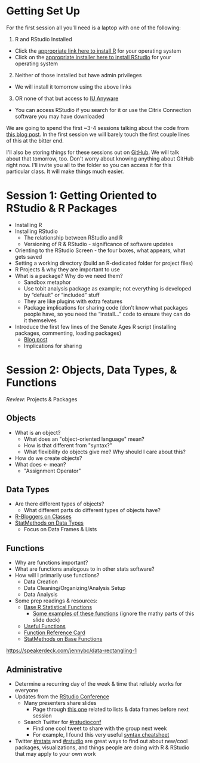 # Getting Set Up
For the first session all you'll need is a laptop with one of the following:
1.	R and RStudio Installed
  - Click the [appropriate link here to install R](https://ftp.ussg.iu.edu/CRAN/) for your operating system
  -	Click on the [appropriate installer here to install RStudio](https://www.rstudio.com/products/rstudio/download/#download) for your operating system 
2.	Neither of those installed but have admin privileges
  - We will install it tomorrow using the above links
3.	OR none of that but access to [IU Anyware](https://uits.iu.edu/iuanyware)
  - You can access RStudio if you search for it or use the Citrix Connection software you may have downloaded

We are going to spend the first ~3-4 sessions talking about the code from [this blog post](https://nateapathy.com/2017/12/20/how-old-is-the-senate/). In the first session we will barely touch the first couple lines of this at the bitter end.

I'll also be storing things for these sessions out on [GitHub](https://kb.iu.edu/d/bagk). We will talk about that tomorrow, too. Don't worry about knowing anything about GitHub right now. I'll invite you all to the folder so you can access it for this particular class. It will make things much easier.


# Session 1: Getting Oriented to RStudio & R Packages
- Installing R
- Installing RStudio
  - The relationship between RStudio and R
  - Versioning of R & RStudio - significance of software updates
- Orienting to the RStudio Screen - the four boxes, what appears, what gets saved
- Setting a working directory (build an R-dedicated folder for project files)
- R Projects & why they are important to use
- What is a package? Why do we need them?
  - Sandbox metaphor
  - Use tobit analysis package as example; not everything is developed by “default” or “included” stuff
  - They are like plugins with extra features
  - Package implications for sharing code (don’t know what packages people have, so you need the “install…” code to ensure they can do it themselves
- Introduce the first few lines of the Senate Ages R script (installing packages, commenting, loading packages)
  - [Blog post](https://nateapathy.com/2017/12/20/how-old-is-the-senate/)
  - Implications for sharing
  
# Session 2: Objects, Data Types, & Functions

*Review:* Projects & Packages

## Objects
- What is an object?
  - What does an "object-oriented language" mean?
  - How is that different from "syntax?"
  - What flexibility do objects give me? Why should I care about this?
- How do we create objects?
- What does <- mean?
  - "Assignment Operator"

## Data Types
- Are there different types of objects?
  - What different parts do different types of objects have?
- [R-Bloggers on Classes](https://www.r-bloggers.com/classes-and-objects-in-r/)
- [StatMethods on Data Types](https://www.statmethods.net/input/datatypes.html)
  - Focus on Data Frames & Lists

## Functions
- Why are functions important?
- What are functions analogous to in other stats software?
- How will I primarily use functions?
  - Data Creation
  - Data Cleaning/Organizing/Analysis Setup
  - Data Analysis
- Some prep readings & resources:
  - [Base R Statistical Functions](http://www.dummies.com/education/math/statistics/base-r-statistical-functions/)
    - [Some examples of these functions](http://www.biostat.jhsph.edu/~hji/courses/statcomputing/StatFunc.pdf) (ignore the mathy parts of this slide deck)
  - [Useful Functions](http://www.sr.bham.ac.uk/~ajrs/R/r-function_list.html)
  - [Function Reference Card](https://cran.r-project.org/doc/contrib/Short-refcard.pdf)
  - [StatMethods on Base Functions](https://www.statmethods.net/management/functions.html)

https://speakerdeck.com/jennybc/data-rectangling-1

## Administrative
- Determine a recurring day of the week & time that reliably works for everyone
- Updates from the [RStudio Conference](https://www.rstudio.com/conference/)
  - Many presenters share slides
    - Page through [this one](https://speakerdeck.com/jennybc/data-rectangling-1) related to lists & data frames before next session
  - Search Twitter for [#rstudioconf](https://twitter.com/hashtag/#rstudioconf)
    - Find one cool tweet to share with the group next week
    - For example, I found this very useful [syntax cheatsheet](http://www.science.smith.edu/~amcnamara/Syntax-cheatsheet.pdf)
- Twitter [#rstats](https://twitter.com/hashtag/#rstats) and [#rstudio](https://twitter.com/hashtag/#rstudio) are great ways to find out about new/cool packages, visualizations, and things people are doing with R & RStudio that may apply to your own work
